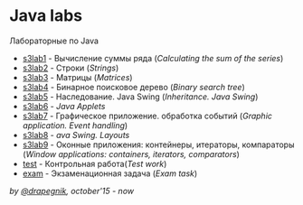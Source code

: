 # Java labs
Лабораторные по Java

* [s3lab1](https://github.com/Drapegnik/bsu/tree/master/programming/java/sem3/lab1) - Вычисление суммы ряда (*Calculating the sum of the series*)
* [s3lab2](https://github.com/Drapegnik/bsu/tree/master/programming/java/sem3/lab2) - Строки (*Strings*)
* [s3lab3](https://github.com/Drapegnik/bsu/tree/master/programming/java/sem3/lab3) - Матрицы (*Matrices*)
* [s3lab4](https://github.com/Drapegnik/BST) - Бинарное поисковое дерево (*Binary search tree*)
* [s3lab5](https://github.com/Drapegnik/bsu/tree/master/programming/java/sem3/lab5) - Наследование. Java Swing (*Inheritance. Java Swing*)
* [s3lab6](https://github.com/Drapegnik/bsu/tree/master/programming/java/sem3/lab6) - *Java Applets*
* [s3lab7](https://github.com/Drapegnik/bsu/tree/master/programming/java/sem3/lab7) - Графическое приложение. обработка событий (*Graphic application. Event handling*)
* [s3lab8](https://github.com/Drapegnik/bsu/tree/master/programming/java/sem3/lab8) - *ava Swing. Layouts*
* [s3lab9](https://github.com/Drapegnik/bsu/tree/master/programming/java/sem3/lab9) - Оконные приложения: контейнеры, итераторы, компараторы (*Window applications: containers, iterators, comparators*)
* [test](https://github.com/Drapegnik/bsu/tree/master/programming/java/sem3/test) - Контрольная работа(*Test work*)
* [exam](https://github.com/Drapegnik/bsu/tree/master/programming/java/sem3/exam) - Экзаменационная задача (*Exam task*)

*by [@drapegnik](https://github.com/Drapegnik), october'15 - now*